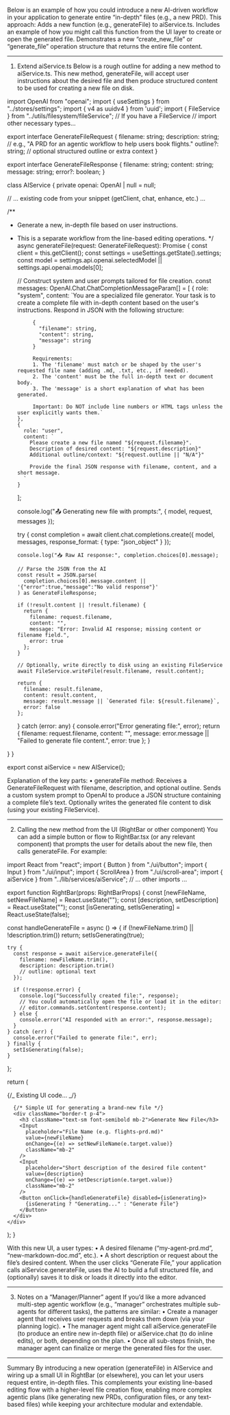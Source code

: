 Below is an example of how you could introduce a new AI-driven workflow in your application to generate entire “in-depth” files (e.g., a new PRD). This approach:
Adds a new function (e.g., generateFile) to aiService.ts.
Includes an example of how you might call this function from the UI layer to create or open the generated file.
Demonstrates a new “create_new_file” or “generate_file” operation structure that returns the entire file content.

---

1. Extend aiService.ts
   Below is a rough outline for adding a new method to aiService.ts. This new method, generateFile, will accept user instructions about the desired file and then produce structured content to be used for creating a new file on disk.

import OpenAI from "openai";
import { useSettings } from "../stores/settings";
import { v4 as uuidv4 } from 'uuid';
import { FileService } from "../utils/filesystem/fileService"; // If you have a FileService
// import other necessary types...

export interface GenerateFileRequest {
filename: string;
description: string; // e.g., "A PRD for an agentic workflow to help users book flights."
outline?: string; // optional structured outline or extra context
}

export interface GenerateFileResponse {
filename: string;
content: string;
message: string;
error?: boolean;
}

class AIService {
private openai: OpenAI | null = null;

// ... existing code from your snippet (getClient, chat, enhance, etc.) ...

/\*\*

- Generate a new, in-depth file based on user instructions.
- This is a separate workflow from the line-based editing operations.
  \*/
  async generateFile(request: GenerateFileRequest): Promise<GenerateFileResponse> {
  const client = this.getClient();
  const settings = useSettings.getState().settings;
  const model = settings.api.openai.selectedModel || settings.api.openai.models[0];


    // Construct system and user prompts tailored for file creation.
    const messages: OpenAI.Chat.ChatCompletionMessageParam[] = [
      {
        role: "system",
        content:
          `You are a specialized file generator.
           Your task is to create a complete file with in-depth content based on the user's instructions.
           Respond in JSON with the following structure:

           {
             "filename": string,
             "content": string,
             "message": string
           }

           Requirements:
           1. The 'filename' must match or be shaped by the user's requested file name (adding .md, .txt, etc., if needed).
           2. The 'content' must be the full in-depth text or document body.
           3. The 'message' is a short explanation of what has been generated.

           Important: Do NOT include line numbers or HTML tags unless the user explicitly wants them.`
      },
      {
        role: "user",
        content: `
          Please create a new file named "${request.filename}".
          Description of desired content: "${request.description}"
          Additional outline/context: "${request.outline || "N/A"}"

          Provide the final JSON response with filename, content, and a short message.
        `
      }
    ];

    console.log("📤 Generating new file with prompts:", {
      model,
      request,
      messages
    });

    try {
      const completion = await client.chat.completions.create({
        model,
        messages,
        response_format: { type: "json_object" }
      });

      console.log("📥 Raw AI response:", completion.choices[0].message);

      // Parse the JSON from the AI
      const result = JSON.parse(
        completion.choices[0].message.content || '{"error":true,"message":"No valid response"}'
      ) as GenerateFileResponse;

      if (!result.content || !result.filename) {
        return {
          filename: request.filename,
          content: "",
          message: "Error: Invalid AI response; missing content or filename field.",
          error: true
        };
      }

      // Optionally, write directly to disk using an existing FileService
      await FileService.writeFile(result.filename, result.content);

      return {
        filename: result.filename,
        content: result.content,
        message: result.message || `Generated file: ${result.filename}`,
        error: false
      };
    } catch (error: any) {
      console.error("Error generating file:", error);
      return {
        filename: request.filename,
        content: "",
        message: error.message || "Failed to generate file content.",
        error: true
      };
    }

}
}

export const aiService = new AIService();

Explanation of the key parts:
• generateFile method:
Receives a GenerateFileRequest with filename, description, and optional outline.
Sends a custom system prompt to OpenAI to produce a JSON structure containing a complete file’s text.
Optionally writes the generated file content to disk (using your existing FileService).

---

2. Calling the new method from the UI (RightBar or other component)
   You can add a simple button or flow to RightBar.tsx (or any relevant component) that prompts the user for details about the new file, then calls generateFile. For example:

import React from "react";
import { Button } from "./ui/button";
import { Input } from "./ui/input";
import { ScrollArea } from "./ui/scroll-area";
import { aiService } from "../lib/services/aiService";
// ... other imports ...

export function RightBar(props: RightBarProps) {
const [newFileName, setNewFileName] = React.useState("");
const [description, setDescription] = React.useState("");
const [isGenerating, setIsGenerating] = React.useState(false);

const handleGenerateFile = async () => {
if (!newFileName.trim() || !description.trim()) return;
setIsGenerating(true);

    try {
      const response = await aiService.generateFile({
        filename: newFileName.trim(),
        description: description.trim()
        // outline: optional text
      });

      if (!response.error) {
        console.log("Successfully created file:", response);
        // You could automatically open the file or load it in the editor:
        // editor.commands.setContent(response.content);
      } else {
        console.error("AI responded with an error:", response.message);
      }
    } catch (err) {
      console.error("Failed to generate file:", err);
    } finally {
      setIsGenerating(false);
    }

};

return (
<div className="flex flex-col">
{/_ Existing UI code... _/}

      {/* Simple UI for generating a brand-new file */}
      <div className="border-t p-4">
        <h3 className="text-sm font-semibold mb-2">Generate New File</h3>
        <Input
          placeholder="File Name (e.g. flights-prd.md)"
          value={newFileName}
          onChange={(e) => setNewFileName(e.target.value)}
          className="mb-2"
        />
        <Input
          placeholder="Short description of the desired file content"
          value={description}
          onChange={(e) => setDescription(e.target.value)}
          className="mb-2"
        />
        <Button onClick={handleGenerateFile} disabled={isGenerating}>
          {isGenerating ? "Generating..." : "Generate File"}
        </Button>
      </div>
    </div>

);
}

With this new UI, a user types:
• A desired filename (“my-agent-prd.md”, “new-markdown-doc.md”, etc.).
• A short description or request about the file’s desired content.
When the user clicks “Generate File,” your application calls aiService.generateFile, uses the AI to build a full structured file, and (optionally) saves it to disk or loads it directly into the editor.

---

3. Notes on a “Manager/Planner” agent
   If you’d like a more advanced multi-step agentic workflow (e.g., “manager” orchestrates multiple sub-agents for different tasks), the patterns are similar:
   • Create a manager agent that receives user requests and breaks them down (via your planning logic).
   • The manager agent might call aiService.generateFile (to produce an entire new in-depth file) or aiService.chat (to do inline edits), or both, depending on the plan.
   • Once all sub-steps finish, the manager agent can finalize or merge the generated files for the user.

---

Summary
By introducing a new operation (generateFile) in AIService and wiring up a small UI in RightBar (or elsewhere), you can let your users request entire, in-depth files. This complements your existing line-based editing flow with a higher-level file creation flow, enabling more complex agentic plans (like generating new PRDs, configuration files, or any text-based files) while keeping your architecture modular and extendable.
